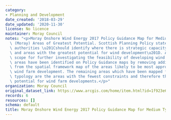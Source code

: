 ```yaml
---
category:
- Planning and Development
date_created: '2018-03-29'
date_updated: '2020-11-30'
license: No licence
maintainer: Moray Council
notes: "<p>Moray Onshore Wind Energy 2017 Policy Guidance Map for Medium Typologies\
  \ (Moray) Areas of Greatest Potential. Scottish Planning Policy states that planning\
  \ authorities \u201Cshould identify where there is strategic capacity for wind farms,\
  \ and areas with the greatest potential for wind development\u201D. Areas of greatest\
  \ scope for further investigating the feasibility of developing wind farms. These\
  \ areas have been identified on Policy Guidance maps by removing additional constraints\
  \ from the spatial framework map of the areas likely to be most appropriate for\
  \ wind farm development. The remaining areas which have been mapped for each development\
  \ typology are the areas with the fewest constraints and therefore the greatest\
  \ potential for wind farm developments.</p>"
organization: Moray Council
original_dataset_link: https://www.arcgis.com/home/item.html?id=1f923e623ab245019197e556c1a31daf
records: 6
resources: []
schema: default
title: Moray Onshore Wind Energy 2017 Policy Guidance Map for Medium Typologies (Moray)
---
```

